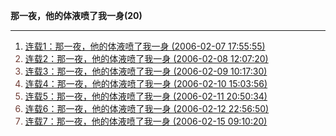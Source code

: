 **那一夜，他的体液喷了我一身(20)**

---

1. <font color='#703c34'>[连载1：那一夜，他的体液喷了我一身 (2006-02-07 17:55:55)](https://chzh1019.github.io/chzhshch/18/)
2. [连载2：那一夜，他的体液喷了我一身 (2006-02-08 12:07:20)](https://chzh1019.github.io/chzhshch/19/)
3. [连载3：那一夜，他的体液喷了我一身 (2006-02-09 10:17:30)](https://chzh1019.github.io/chzhshch/20/)
4. [连载4：那一夜，他的体液喷了我一身 (2006-02-10 15:03:56)](https://chzh1019.github.io/chzhshch/23/)
5. [连载5：那一夜，他的体液喷了我一身 (2006-02-11 20:50:34)](https://chzh1019.github.io/chzhshch/27/)
6. [连载6：那一夜，他的体液喷了我一身 (2006-02-12 22:56:50)](https://chzh1019.github.io/chzhshch/30/)
7. [连载7：那一夜，他的体液喷了我一身 (2006-02-15 09:10:20)](https://chzh1019.github.io/chzhshch/33/)